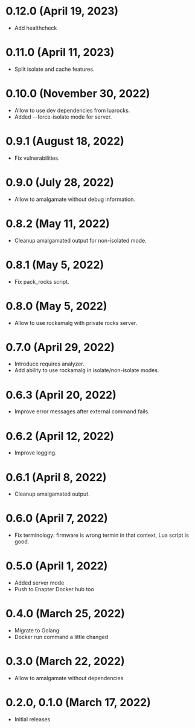 # 0.12.0 (April 19, 2023)
* Add healthcheck

# 0.11.0 (April 11, 2023)
* Split isolate and cache features.

# 0.10.0 (November 30, 2022)
* Allow to use dev dependencies from luarocks.
* Added --force-isolate mode for server.

# 0.9.1 (August 18, 2022)
* Fix vulnerabilities.

# 0.9.0 (July 28, 2022)
* Allow to amalgamate without debug information.

# 0.8.2 (May 11, 2022)
* Cleanup amalgamated output for non-isolated mode.

# 0.8.1 (May 5, 2022)
* Fix pack_rocks script.

# 0.8.0 (May 5, 2022)
* Allow to use rockamalg with private rocks server.

# 0.7.0 (April 29, 2022)
* Introduce requires analyzer.
* Add ability to use rockamalg in isolate/non-isolate modes.

# 0.6.3 (April 20, 2022)
* Improve error messages after external command fails.

# 0.6.2 (April 12, 2022)
* Improve logging.

# 0.6.1 (April 8, 2022)
* Cleanup amalgamated output.

# 0.6.0 (April 7, 2022)
* Fix terminology: firmware is wrong termin in that context, Lua script is good.

# 0.5.0 (April 1, 2022)
* Added server mode
* Push to Enapter Docker hub too

# 0.4.0 (March 25, 2022)
* Migrate to Golang
* Docker run command a little changed

# 0.3.0 (March 22, 2022)
* Allow to amalgamate without dependencies

# 0.2.0, 0.1.0 (March 17, 2022)
* Initial releases
